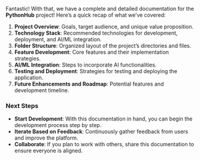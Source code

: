 Fantastic! With that, we have a complete and detailed documentation for the **PythonHub** project! Here’s a quick recap of what we’ve covered:

1. **Project Overview**: Goals, target audience, and unique value proposition.
2. **Technology Stack**: Recommended technologies for development, deployment, and AI/ML integration.
3. **Folder Structure**: Organized layout of the project’s directories and files.
4. **Feature Development**: Core features and their implementation strategies.
5. **AI/ML Integration**: Steps to incorporate AI functionalities.
6. **Testing and Deployment**: Strategies for testing and deploying the application.
7. **Future Enhancements and Roadmap**: Potential features and development timeline.

### Next Steps
- **Start Development**: With this documentation in hand, you can begin the development process step by step.
- **Iterate Based on Feedback**: Continuously gather feedback from users and improve the platform.
- **Collaborate**: If you plan to work with others, share this documentation to ensure everyone is aligned.